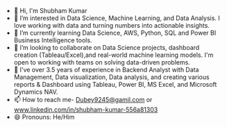 - 👋 Hi, I'm Shubham Kumar
- 👀 I’m interested in Data Science, Machine Learning, and Data Analysis. I love working with data and turning numbers into actionable insights.
- 🌱 I’m currently learning Data Science, AWS, Python, SQL and Power BI Business Intelligence tools.
- 💞️ I’m looking to collaborate on Data Science projects, dashboard creation (Tableau/Excel),and real-world machine learning models. I'm open to working with teams on solving data-driven problems.
- 💼 I've over 3.5 years of experience in Backend Analyst with Data Management, Data visualization, Data analysis, and creating various reports & Dashboard using Tableau, Power BI, MS Excel, and Microsoft Dynamics NAV.
- 📫 How to reach me- Dubey9245@gamil.com or www.linkedin.com/in/shubham-kumar-556a81303
- 😄 Pronouns: He/Him

<!---
Shubhamd1234/Shubhamd1234 is a ✨ special ✨ repository because its `README.md` (this file) appears on your GitHub profile.
You can click the Preview link to take a look at your changes.
--->
